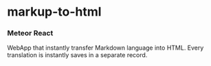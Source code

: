 # markup-to-html

### Meteor React

WebApp that instantly transfer Markdown language into HTML. Every translation is instantly saves in a separate record.
